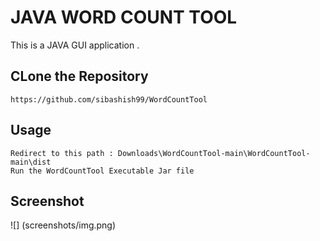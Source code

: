 # JAVA WORD COUNT TOOL

This is a JAVA GUI application  .

## CLone the Repository
```
https://github.com/sibashish99/WordCountTool

```

## Usage
```
Redirect to this path : Downloads\WordCountTool-main\WordCountTool-main\dist
Run the WordCountTool Executable Jar file

```
## Screenshot
![] (screenshots/img.png)